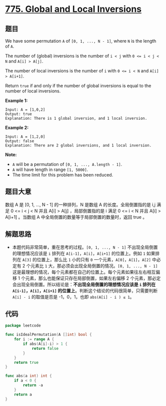 # [775. Global and Local Inversions](https://leetcode.com/problems/global-and-local-inversions/)


## 题目

We have some permutation `A` of `[0, 1, ..., N - 1]`, where `N` is the length of `A`.

The number of (global) inversions is the number of `i < j` with `0 <= i < j < N` and `A[i] > A[j]`.

The number of local inversions is the number of `i` with `0 <= i < N` and `A[i] > A[i+1]`.

Return `true` if and only if the number of global inversions is equal to the number of local inversions.

**Example 1:**

```
Input: A = [1,0,2]
Output: true
Explanation: There is 1 global inversion, and 1 local inversion.
```

**Example 2:**

```
Input: A = [1,2,0]
Output: false
Explanation: There are 2 global inversions, and 1 local inversion.
```

**Note:**

- `A` will be a permutation of `[0, 1, ..., A.length - 1]`.
- `A` will have length in range `[1, 5000]`.
- The time limit for this problem has been reduced.

## 题目大意

数组 A 是 [0, 1, ..., N - 1] 的一种排列，N 是数组 A 的长度。全局倒置指的是 i,j 满足 0 <= i < j < N 并且 A[i] > A[j] ，局部倒置指的是 i 满足 0 <= i < N 并且 A[i] > A[i+1] 。当数组 A 中全局倒置的数量等于局部倒置的数量时，返回 true 。

## 解题思路

- 本题代码非常简单，重在思考的过程。`[0, 1, ..., N - 1]` 不出现全局倒置的理想情况应该是 `i` 排列在 `A[i-1]`，`A[i]`，`A[i+1]` 的位置上。例如 `1` 如果排列在 `A[3]` 的位置上，那么比 `1` 小的只有 `0` 一个元素，`A[0]`，`A[1]`，`A[2]` 中必定有 2 个元素比 `1` 大，那必须会出现全局倒置的情况。`[0, 1, ..., N - 1]` 这是最理想的情况，每个元素都在自己的位置上。每个元素如果往左右相互偏移 1 个元素，那么也能保证只存在局部倒置，如果左右偏移 2 个元素，那必定会出现全局倒置。所以结论是：**不出现全局倒置的理想情况应该是 `i` 排列在 `A[i-1]`，`A[i]`，`A[i+1]` 的位置上**。判断这个结论的代码很简单，只需要判断 `A[i] - i` 的取值是否是 -1，0，1，也即 `abs(A[i] - i ) ≤ 1`。

## 代码

```go
package leetcode

func isIdealPermutation(A []int) bool {
    for i := range A {
        if abs(A[i]-i) > 1 {
            return false
        }
    }
    return true
}

func abs(a int) int {
    if a < 0 {
        return -a
    }
    return a
}
```